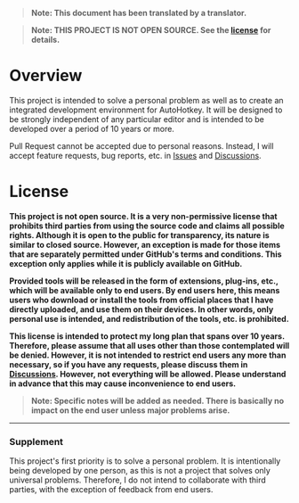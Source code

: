> **Note: This document has been translated by a translator.**

> **Note: THIS PROJECT IS NOT OPEN SOURCE. See the [license](#license) for details.**

# Overview

This project is intended to solve a personal problem as well as to create an integrated development environment for AutoHotkey. It will be designed to be strongly independent of any particular editor and is intended to be developed over a period of 10 years or more.

Pull Request cannot be accepted due to personal reasons. Instead, I will accept feature requests, bug reports, etc. in [Issues](https://github.com/zero-plusplus/autohotkey-devtools/issues) and [Discussions](https://github.com/zero-plusplus/autohotkey-devtools/discussions).

# License

**This project is not open source. It is a very non-permissive license that prohibits third parties from using the source code and claims all possible rights. Although it is open to the public for transparency, its nature is similar to closed source. However, an exception is made for those items that are separately permitted under GitHub's terms and conditions. This exception only applies while it is publicly available on GitHub.**

**Provided tools will be released in the form of extensions, plug-ins, etc., which will be available only to end users. By end users here, this means users who download or install the tools from official places that I have directly uploaded, and use them on their devices. In other words, only personal use is intended, and redistribution of the tools, etc. is prohibited.**

**This license is intended to protect my long plan that spans over 10 years. Therefore, please assume that all uses other than those contemplated will be denied. However, it is not intended to restrict end users any more than necessary, so if you have any requests, please discuss them in [Discussions](https://github.com/zero-plusplus/autohotkey-devtools/discussions). However, not everything will be allowed. Please understand in advance that this may cause inconvenience to end users.**

> **Note: Specific notes will be added as needed. There is basically no impact on the end user unless major problems arise.**

---

### Supplement

This project's first priority is to solve a personal problem. It is intentionally being developed by one person, as this is not a project that solves only universal problems. Therefore, I do not intend to collaborate with third parties, with the exception of feedback from end users.
